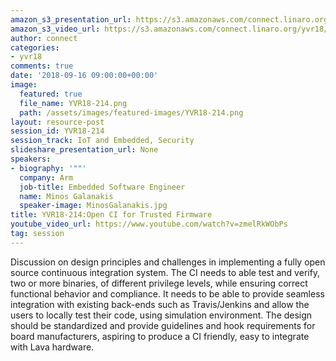 ```yaml
---
amazon_s3_presentation_url: https://s3.amazonaws.com/connect.linaro.org/yvr18/presentations/yvr18-214.pdf
amazon_s3_video_url: https://s3.amazonaws.com/connect.linaro.org/yvr18/videos/yvr18-214.mp4
author: connect
categories:
- yvr18
comments: true
date: '2018-09-16 09:00:00+00:00'
image:
  featured: true
  file_name: YVR18-214.png
  path: /assets/images/featured-images/YVR18-214.png
layout: resource-post
session_id: YVR18-214
session_track: IoT and Embedded, Security
slideshare_presentation_url: None
speakers:
- biography: '""'
  company: Arm
  job-title: Embedded Software Engineer
  name: Minos Galanakis
  speaker-image: MinosGalanakis.jpg
title: YVR18-214:Open CI for Trusted Firmware
youtube_video_url: https://www.youtube.com/watch?v=zmelRkWObPs
tag: session
---
```


Discussion on design principles and challenges in implementing a fully open source continuous integration system. The CI needs to able test and verify, two or more binaries, of different privilege levels, while ensuring correct functional behavior and compliance. It needs to be able to provide seamless integration with existing back-ends such as Travis/Jenkins and allow the users to locally test their code, using simulation environment. The design should be standardized and provide guidelines and hook requirements for board manufacturers, aspiring to produce a CI friendly, easy to integrate with Lava hardware.
